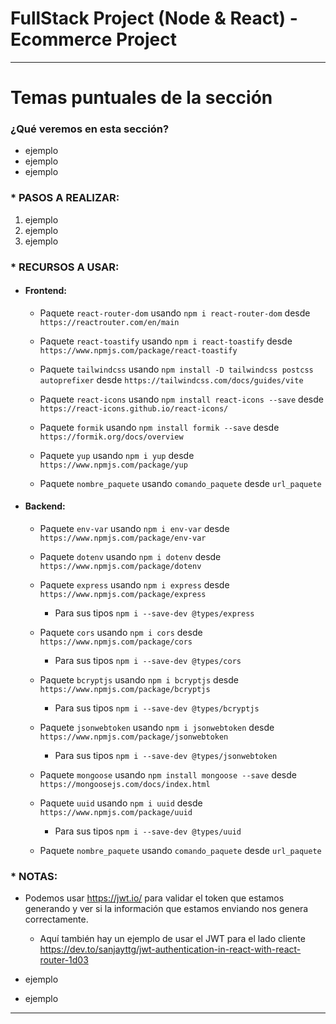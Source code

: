 # FullStack Project (Node & React) - Ecommerce Project

---

# Temas puntuales de la sección

### ¿Qué veremos en esta sección?

- ejemplo
- ejemplo
- ejemplo

### \* PASOS A REALIZAR:

1. ejemplo
2. ejemplo
3. ejemplo

### \* RECURSOS A USAR:

- #### Frontend:

  - Paquete `react-router-dom` usando `npm i react-router-dom` desde `https://reactrouter.com/en/main`

  - Paquete `react-toastify` usando `npm i react-toastify` desde `https://www.npmjs.com/package/react-toastify`

  - Paquete `tailwindcss` usando `npm install -D tailwindcss postcss autoprefixer` desde `https://tailwindcss.com/docs/guides/vite`

  - Paquete `react-icons` usando `npm install react-icons --save` desde `https://react-icons.github.io/react-icons/`

  - Paquete `formik` usando `npm install formik --save` desde `https://formik.org/docs/overview`

  - Paquete `yup` usando `npm i yup` desde `https://www.npmjs.com/package/yup`

  - Paquete `nombre_paquete` usando `comando_paquete` desde `url_paquete`

- #### Backend:

  - Paquete `env-var` usando `npm i env-var` desde `https://www.npmjs.com/package/env-var`

  - Paquete `dotenv` usando `npm i dotenv` desde `https://www.npmjs.com/package/dotenv`

  - Paquete `express` usando `npm i express` desde `https://www.npmjs.com/package/express`

    - Para sus tipos `npm i --save-dev @types/express`

  - Paquete `cors` usando `npm i cors` desde `https://www.npmjs.com/package/cors`

    - Para sus tipos `npm i --save-dev @types/cors`

  - Paquete `bcryptjs` usando `npm i bcryptjs` desde `https://www.npmjs.com/package/bcryptjs`

    - Para sus tipos `npm i --save-dev @types/bcryptjs`

  - Paquete `jsonwebtoken` usando `npm i jsonwebtoken` desde `https://www.npmjs.com/package/jsonwebtoken`

    - Para sus tipos `npm i --save-dev @types/jsonwebtoken`

  - Paquete `mongoose` usando `npm install mongoose --save` desde `https://mongoosejs.com/docs/index.html`

  - Paquete `uuid` usando `npm i uuid` desde `https://www.npmjs.com/package/uuid`

    - Para sus tipos `npm i --save-dev @types/uuid`

  - Paquete `nombre_paquete` usando `comando_paquete` desde `url_paquete`

### \* NOTAS:

- Podemos usar https://jwt.io/ para validar el token que estamos generando y ver si la información que estamos enviando nos genera correctamente.

  - Aquí también hay un ejemplo de usar el JWT para el lado cliente https://dev.to/sanjayttg/jwt-authentication-in-react-with-react-router-1d03

- ejemplo
- ejemplo

---
